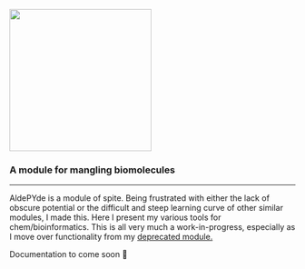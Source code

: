 <p align="left"><img src="https://github.com/cathepsin/aldepyde/blob/main/Aldepyde%20rough.png" height="250"/></p>

### A module for mangling biomolecules
---
AldePYde is a module of spite. Being frustrated with either the lack of obscure potential or the difficult and steep learning curve of other similar modules,
I made this. Here I present my various tools for chem/bioinformatics. This is all very much a work-in-progress, especially as I move over functionality from my
[deprecated module.](https://github.com/cathepsin/apalib)

Documentation to come soon 🎉
